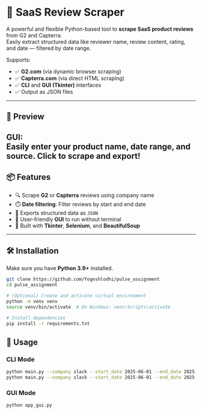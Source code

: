 # 🚀 SaaS Review Scraper

A powerful and flexible Python-based tool to **scrape SaaS product reviews** from G2 and Capterra.  
Easily extract structured data like reviewer name, review content, rating, and date — filtered by date range.  

Supports:
- ✅ **G2.com** (via dynamic browser scraping)
- ✅ **Capterra.com** (via direct HTML scraping)
- ✅ **CLI** and **GUI (Tkinter)** interfaces
- ✅ Output as JSON files

---

## 📸 Preview

**GUI:**  
Easily enter your product name, date range, and source. Click to scrape and export!
---

## 📦 Features

- 🔍 Scrape **G2** or **Capterra** reviews using company name
- ⏱️ **Date filtering**: Filter reviews by start and end date
- 📁 Exports structured data as `JSON`
- 🧭 User-friendly **GUI** to run without terminal
- 🧪 Built with **Tkinter**, **Selenium**, and **BeautifulSoup**

---

## 🛠️ Installation

Make sure you have **Python 3.9+** installed.

```bash
git clone https://github.com/Yogeshlodhi/pulse_assignment
cd pulse_assignment

# (Optional) Create and activate virtual environment
python -m venv venv
source venv/bin/activate  # On Windows: venv\Scripts\activate

# Install dependencies
pip install -r requirements.txt
```

## 🚀 Usage

### CLI Mode

```bash
python main.py --company slack --start_date 2025-06-01 --end_date 2025-06-24 --source g2
python main.py --company slack --start_date 2025-06-01 --end_date 2025-06-24 --source capterra
```

### GUI Mode

```bash
python app_gui.py
